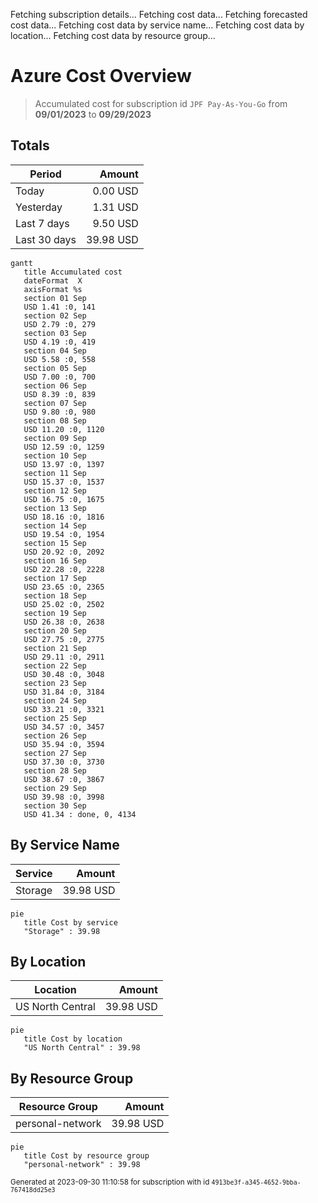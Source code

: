 Fetching subscription details...
Fetching cost data...
Fetching forecasted cost data...
Fetching cost data by service name...
Fetching cost data by location...
Fetching cost data by resource group...
# Azure Cost Overview

> Accumulated cost for subscription id `JPF Pay-As-You-Go` from **09/01/2023** to **09/29/2023**

## Totals

|Period|Amount|
|---|---:|
|Today|0.00 USD|
|Yesterday|1.31 USD|
|Last 7 days|9.50 USD|
|Last 30 days|39.98 USD|

```mermaid
gantt
   title Accumulated cost
   dateFormat  X
   axisFormat %s
   section 01 Sep
   USD 1.41 :0, 141
   section 02 Sep
   USD 2.79 :0, 279
   section 03 Sep
   USD 4.19 :0, 419
   section 04 Sep
   USD 5.58 :0, 558
   section 05 Sep
   USD 7.00 :0, 700
   section 06 Sep
   USD 8.39 :0, 839
   section 07 Sep
   USD 9.80 :0, 980
   section 08 Sep
   USD 11.20 :0, 1120
   section 09 Sep
   USD 12.59 :0, 1259
   section 10 Sep
   USD 13.97 :0, 1397
   section 11 Sep
   USD 15.37 :0, 1537
   section 12 Sep
   USD 16.75 :0, 1675
   section 13 Sep
   USD 18.16 :0, 1816
   section 14 Sep
   USD 19.54 :0, 1954
   section 15 Sep
   USD 20.92 :0, 2092
   section 16 Sep
   USD 22.28 :0, 2228
   section 17 Sep
   USD 23.65 :0, 2365
   section 18 Sep
   USD 25.02 :0, 2502
   section 19 Sep
   USD 26.38 :0, 2638
   section 20 Sep
   USD 27.75 :0, 2775
   section 21 Sep
   USD 29.11 :0, 2911
   section 22 Sep
   USD 30.48 :0, 3048
   section 23 Sep
   USD 31.84 :0, 3184
   section 24 Sep
   USD 33.21 :0, 3321
   section 25 Sep
   USD 34.57 :0, 3457
   section 26 Sep
   USD 35.94 :0, 3594
   section 27 Sep
   USD 37.30 :0, 3730
   section 28 Sep
   USD 38.67 :0, 3867
   section 29 Sep
   USD 39.98 :0, 3998
   section 30 Sep
   USD 41.34 : done, 0, 4134
```

## By Service Name

|Service|Amount|
|---|---:|
|Storage|39.98 USD|

```mermaid
pie
   title Cost by service
   "Storage" : 39.98
```

## By Location

|Location|Amount|
|---|---:|
|US North Central|39.98 USD|

```mermaid
pie
   title Cost by location
   "US North Central" : 39.98
```

## By Resource Group

|Resource Group|Amount|
|---|---:|
|personal-network|39.98 USD|

```mermaid
pie
   title Cost by resource group
   "personal-network" : 39.98
```

<sup>Generated at 2023-09-30 11:10:58 for subscription with id `4913be3f-a345-4652-9bba-767418dd25e3`</sup>
